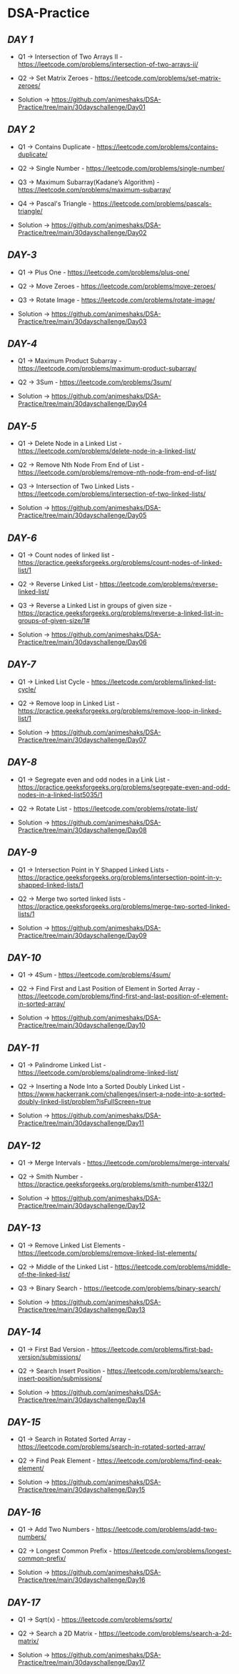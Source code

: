 # DSA-Practice

## _DAY 1_ 

- Q1 -> Intersection of Two Arrays II - https://leetcode.com/problems/intersection-of-two-arrays-ii/
- Q2 -> Set Matrix Zeroes - https://leetcode.com/problems/set-matrix-zeroes/

- Solution -> https://github.com/animeshaks/DSA-Practice/tree/main/30dayschallenge/Day01


## _DAY 2_

- Q1 -> Contains Duplicate - https://leetcode.com/problems/contains-duplicate/
- Q2 -> Single Number - https://leetcode.com/problems/single-number/
- Q3 -> Maximum Subarray(Kadane’s Algorithm) - https://leetcode.com/problems/maximum-subarray/
- Q4 -> Pascal's Triangle - https://leetcode.com/problems/pascals-triangle/

- Solution -> https://github.com/animeshaks/DSA-Practice/tree/main/30dayschallenge/Day02


## _DAY-3_

- Q1 -> Plus One - https://leetcode.com/problems/plus-one/
- Q2 -> Move Zeroes - https://leetcode.com/problems/move-zeroes/
- Q3 -> Rotate Image - https://leetcode.com/problems/rotate-image/

- Solution -> https://github.com/animeshaks/DSA-Practice/tree/main/30dayschallenge/Day03


## _DAY-4_

- Q1 -> Maximum Product Subarray - https://leetcode.com/problems/maximum-product-subarray/
- Q2 -> 3Sum - https://leetcode.com/problems/3sum/

- Solution -> https://github.com/animeshaks/DSA-Practice/tree/main/30dayschallenge/Day04


## _DAY-5_

- Q1 -> Delete Node in a Linked List - https://leetcode.com/problems/delete-node-in-a-linked-list/
- Q2 -> Remove Nth Node From End of List - https://leetcode.com/problems/remove-nth-node-from-end-of-list/
- Q3 -> Intersection of Two Linked Lists - https://leetcode.com/problems/intersection-of-two-linked-lists/

- Solution -> https://github.com/animeshaks/DSA-Practice/tree/main/30dayschallenge/Day05

## _DAY-6_

- Q1 -> Count nodes of linked list - https://practice.geeksforgeeks.org/problems/count-nodes-of-linked-list/1
- Q2 -> Reverse Linked List - https://leetcode.com/problems/reverse-linked-list/
- Q3 -> Reverse a Linked List in groups of given size - https://practice.geeksforgeeks.org/problems/reverse-a-linked-list-in-groups-of-given-size/1#

- Solution -> https://github.com/animeshaks/DSA-Practice/tree/main/30dayschallenge/Day06


## _DAY-7_

- Q1 -> Linked List Cycle - https://leetcode.com/problems/linked-list-cycle/
- Q2 -> Remove loop in Linked List - https://practice.geeksforgeeks.org/problems/remove-loop-in-linked-list/1

- Solution -> https://github.com/animeshaks/DSA-Practice/tree/main/30dayschallenge/Day07


## _DAY-8_

- Q1 -> Segregate even and odd nodes in a Link List - https://practice.geeksforgeeks.org/problems/segregate-even-and-odd-nodes-in-a-linked-list5035/1

- Q2 -> Rotate List - https://leetcode.com/problems/rotate-list/

- Solution -> https://github.com/animeshaks/DSA-Practice/tree/main/30dayschallenge/Day08


## _DAY-9_

- Q1 -> Intersection Point in Y Shapped Linked Lists - https://practice.geeksforgeeks.org/problems/intersection-point-in-y-shapped-linked-lists/1

- Q2 -> Merge two sorted linked lists - https://practice.geeksforgeeks.org/problems/merge-two-sorted-linked-lists/1

- Solution -> https://github.com/animeshaks/DSA-Practice/tree/main/30dayschallenge/Day09


## _DAY-10_

- Q1 -> 4Sum - https://leetcode.com/problems/4sum/

- Q2 -> Find First and Last Position of Element in Sorted Array - https://leetcode.com/problems/find-first-and-last-position-of-element-in-sorted-array/

- Solution -> https://github.com/animeshaks/DSA-Practice/tree/main/30dayschallenge/Day10


## _DAY-11_

- Q1 -> Palindrome Linked List - https://leetcode.com/problems/palindrome-linked-list/

- Q2 -> Inserting a Node Into a Sorted Doubly Linked List - https://www.hackerrank.com/challenges/insert-a-node-into-a-sorted-doubly-linked-list/problem?isFullScreen=true

- Solution -> https://github.com/animeshaks/DSA-Practice/tree/main/30dayschallenge/Day11


## _DAY-12_

- Q1 -> Merge Intervals - https://leetcode.com/problems/merge-intervals/

- Q2 -> Smith Number - https://practice.geeksforgeeks.org/problems/smith-number4132/1

- Solution -> https://github.com/animeshaks/DSA-Practice/tree/main/30dayschallenge/Day12


## _DAY-13_

- Q1 -> Remove Linked List Elements - https://leetcode.com/problems/remove-linked-list-elements/

- Q2 -> Middle of the Linked List - https://leetcode.com/problems/middle-of-the-linked-list/

- Q3 -> Binary Search - https://leetcode.com/problems/binary-search/

- Solution -> https://github.com/animeshaks/DSA-Practice/tree/main/30dayschallenge/Day13


## _DAY-14_

- Q1 -> First Bad Version - https://leetcode.com/problems/first-bad-version/submissions/

- Q2 -> Search Insert Position - https://leetcode.com/problems/search-insert-position/submissions/

- Solution -> https://github.com/animeshaks/DSA-Practice/tree/main/30dayschallenge/Day14


## _DAY-15_

- Q1 -> Search in Rotated Sorted Array - https://leetcode.com/problems/search-in-rotated-sorted-array/

- Q2 -> Find Peak Element - https://leetcode.com/problems/find-peak-element/

- Solution -> https://github.com/animeshaks/DSA-Practice/tree/main/30dayschallenge/Day15


## _DAY-16_

- Q1 -> Add Two Numbers - https://leetcode.com/problems/add-two-numbers/

- Q2 -> Longest Common Prefix - https://leetcode.com/problems/longest-common-prefix/

- Solution -> https://github.com/animeshaks/DSA-Practice/tree/main/30dayschallenge/Day16


## _DAY-17_

- Q1 -> Sqrt(x) - https://leetcode.com/problems/sqrtx/

- Q2 -> Search a 2D Matrix - https://leetcode.com/problems/search-a-2d-matrix/

- Solution -> https://github.com/animeshaks/DSA-Practice/tree/main/30dayschallenge/Day17